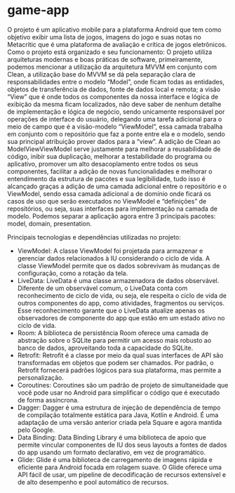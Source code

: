 # game-app

O projeto é um aplicativo mobile para a plataforma Android que tem como objetivo exibir uma lista de jogos, imagens do jogo e suas notas no Metacritic que é uma plataforma de avaliação e crítica de jogos eletrônicos.
Como o projeto está organizado e seu funcionamento:
O projeto utiliza arquiteturas modernas e boas práticas de software, primeiramente, podemos mencionar a utilização da arquitetura MVVM em conjunto com Clean, a utilização base do MVVM se dá pela separação clara de responsabilidades entre o modelo “Model”, onde ficam todas as entidades, objetos de transferência de dados, fonte de dados local e remota; a visão “View” que é onde todos os componentes da nossa interface e lógica de exibição da mesma ficam localizados, não deve saber de nenhum detalhe de implementação e lógica de negócio, sendo unicamente responsável por operações de interface do usuário, delegando uma tarefa adicional para o meio de campo que é a visão-modelo “ViewModel”, essa camada trabalha em conjunto com o repositório que faz a ponte entre ela e o modelo, sendo sua principal atribuição prover dados para a “view”.
A adição de Clean ao ModelViewViewModel serve justamente para melhorar a reusabilidade de código, inibir sua duplicação, melhorar a testabilidade do programa ou aplicativo, promover um alto desacoplamento entre todos os seus componentes, facilitar a adição de novas funcionalidades e melhorar o entendimento da estrutura de pacotes e sua legibilidade, tudo isso é alcançado graças a adição de uma camada adicional entre o repositório e o ViewModel, sendo essa camada adicional a de domínio onde ficará os casos de uso que serão executados no ViewModel e “definições” de repositórios, ou seja, suas interfaces para implementação na camada de modelo. Podemos separar a aplicação agora entre 3 principais pacotes: model, domain, presentation.

Principais tecnologias e dependências utilizadas no projeto:
* ViewModel: A classe ViewModel foi projetada para armazenar e gerenciar dados relacionados à IU considerando o ciclo de vida. A classe ViewModel permite que os dados sobrevivam às mudanças de configuração, como a rotação da tela.
* LiveData: LiveData é uma classe armazenadora de dados observável. Diferente de um observável comum, o LiveData conta com reconhecimento de ciclo de vida, ou seja, ele respeita o ciclo de vida de outros componentes do app, como atividades, fragmentos ou serviços. Esse reconhecimento garante que o LiveData atualize apenas os observadores de componente do app que estão em um estado ativo no ciclo de vida.
* Room: A biblioteca de persistência Room oferece uma camada de abstração sobre o SQLite para permitir um acesso mais robusto ao banco de dados, aproveitando toda a capacidade do SQLite. 
* Retrofit: Retrofit é a classe por meio da qual suas interfaces de API são transformadas em objetos que podem ser chamados. Por padrão, o Retrofit fornecerá padrões lógicos para sua plataforma, mas permite a personalização.
* Coroutines: Coroutines são um padrão de projeto de simultaneidade que você pode usar no Android para simplificar o código que é executado de forma assíncrona.
* Dagger: Dagger é uma estrutura de injeção de dependência de tempo de compilação totalmente estática para Java, Kotlin e Android. É uma adaptação de uma versão anterior criada pela Square e agora mantida pelo Google.
* Data Binding: Data Binding Library é uma biblioteca de apoio que permite vincular componentes de IU dos seus layouts a fontes de dados do app usando um formato declarativo, em vez de programático.
* Glide: Glide é uma biblioteca de carregamento de imagens rápida e eficiente para Android focada em rolagem suave. O Glide oferece uma API fácil de usar, um pipeline de decodificação de recursos extensível e de alto desempenho e pool automático de recursos.
